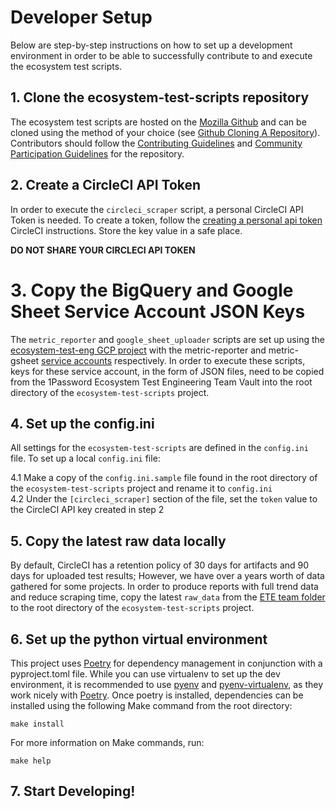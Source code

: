 # Developer Setup

Below are step-by-step instructions on how to set up a development environment in order to be able
to successfully contribute to and execute the ecosystem test scripts.

## 1. Clone the ecosystem-test-scripts repository

The ecosystem test scripts are hosted on the [Mozilla Github][Mozilla Github] and can be cloned
using the method of your choice (see [Github Cloning A Repository][Github Cloning A Repository]).
Contributors should follow the [Contributing Guidelines][Contributing Guidelines] and
[Community Participation Guidelines][Community Participation Guidelines] for the repository.

## 2. Create a CircleCI API Token

In order to execute the `circleci_scraper` script, a personal CircleCI API Token is needed. To
create a token, follow the [creating a personal api token][CircleCI Create API Token] CircleCI
instructions. Store the key value in a safe place.

**DO NOT SHARE YOUR CIRCLECI API TOKEN**

# 3. Copy the BigQuery and Google Sheet Service Account JSON Keys

The `metric_reporter` and `google_sheet_uploader` scripts are set up using the 
[ecosystem-test-eng GCP project][ETE GCP Project] with the metric-reporter and metric-gsheet
[service accounts][ETE GCP Service Accounts] respectively. In order to execute these scripts, keys
for these service account, in the form of JSON files, need to be copied from the 1Password Ecosystem
Test Engineering Team Vault into the root directory of the `ecosystem-test-scripts` project.

## 4. Set up the config.ini

All settings for the `ecosystem-test-scripts` are defined in the `config.ini` file. To set up a 
local `config.ini` file:

4.1 Make a copy of the `config.ini.sample` file found in the root directory of the
    `ecosystem-test-scripts` project and rename it to `config.ini`\
4.2 Under the `[circleci_scraper]` section of the file, set the `token` value to the CircleCI API
    key created in step 2

## 5. Copy the latest raw data locally

By default, CircleCI has a retention policy of 30 days for artifacts and 90 days for uploaded test
results; However, we have over a years worth of data gathered for some projects. In order to produce
reports with full trend data and reduce scraping time, copy the latest `raw_data` from the
[ETE team folder][ETE Drive] to the root directory of the `ecosystem-test-scripts` project.

## 6. Set up the python virtual environment

This project uses [Poetry][Poetry] for dependency management in conjunction with a pyproject.toml
file. While you can use virtualenv to set up the dev environment, it is recommended to use
[pyenv][Pyenv] and [pyenv-virtualenv][pyenv-virtualenv], as they work nicely with [Poetry][Poetry].
Once poetry is installed, dependencies can be installed using the following Make command from the
root directory:

```shell
make install
```

For more information on Make commands, run:

```shell
make help
```

## 7. Start Developing!
[CircleCI Create API Token]: https://circleci.com/docs/managing-api-tokens/#creating-a-personal-api-token
[Community Participation Guidelines]: https://github.com/mozilla/ecosystem-test-scripts/blob/main/CODE_OF_CONDUCT.md
[Contributing Guidelines]: https://github.com/mozilla/ecosystem-test-scripts/blob/main/CONTRIBUTING.md
[ETE Drive]: https://drive.google.com/drive/folders/1N4YW97gEH6gmdlfDNtuGxUsdo2EKkCAi
[ETE GCP Project]: https://console.cloud.google.com/welcome?project=ecosystem-test-eng
[ETE GCP Service Accounts]: https://console.cloud.google.com/iam-admin/serviceaccounts?project=ecosystem-test-eng
[Github Cloning A Repository]: https://docs.github.com/en/repositories/creating-and-managing-repositories/cloning-a-repository
[Mozilla Github]: https://github.com/mozilla/ecosystem-test-scripts/
[Poetry]: https://python-poetry.org/docs/#installing-with-pipx
[Pyenv]: https://github.com/pyenv/pyenv#installation
[pyenv-virtualenv]: https://github.com/pyenv/pyenv-virtualenv#installation
